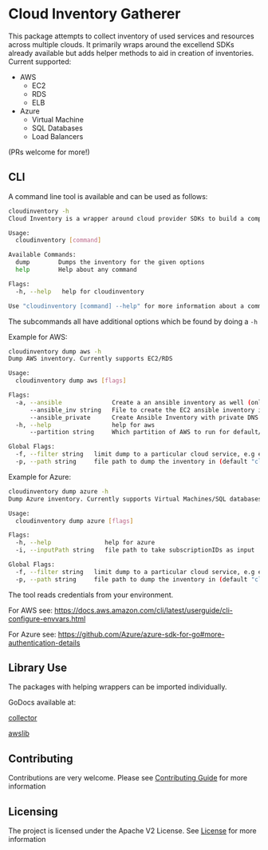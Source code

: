 # Cloud Inventory Gatherer

This package attempts to collect inventory of used services and resources across multiple clouds. It primarily wraps around the excellend SDKs already available but adds helper methods to aid in creation of inventories.
Current supported:

- AWS
  - EC2
  - RDS
  - ELB
- Azure
  - Virtual Machine
  - SQL Databases
  - Load Balancers

(PRs welcome for more!)

## CLI

A command line tool is available and can be used as follows:

```bash
cloudinventory -h
Cloud Inventory is a wrapper around cloud provider SDKs to build a complete inventory for multiple services

Usage:
  cloudinventory [command]

Available Commands:
  dump        Dumps the inventory for the given options
  help        Help about any command

Flags:
  -h, --help   help for cloudinventory

Use "cloudinventory [command] --help" for more information about a command.
```

The subcommands all have additional options which be found by doing a `-h`

Example for AWS:

```bash
cloudinventory dump aws -h
Dump AWS inventory. Currently supports EC2/RDS

Usage:
  cloudinventory dump aws [flags]

Flags:
  -a, --ansible              Create a an ansible inventory as well (only for EC2)
      --ansible_inv string   File to create the EC2 ansible inventory in (default "ansible.inv")
      --ansible_private      Create Ansible Inventory with private DNS instead of public
  -h, --help                 help for aws
      --partition string     Which partition of AWS to run for default/china (default "default")

Global Flags:
  -f, --filter string   limit dump to a particular cloud service, e.g ec2/rds
  -p, --path string     file path to dump the inventory in (default "cloudinventory.json")
```

Example for Azure:

```bash
cloudinventory dump azure -h
Dump Azure inventory. Currently supports Virtual Machines/SQL databases/Load balancers

Usage:
  cloudinventory dump azure [flags]

Flags:
  -h, --help               help for azure
  -i, --inputPath string   file path to take subscriptionIDs as input

Global Flags:
  -f, --filter string   limit dump to a particular cloud service, e.g ec2/rds/route53/loadbalancer for aws and vm/sqldb/loadbalancer for azure
  -p, --path string     file path to dump the inventory in (default "cloudinventory.json")
```

The tool reads credentials from your environment.

For AWS see: <https://docs.aws.amazon.com/cli/latest/userguide/cli-configure-envvars.html>

For Azure see: <https://github.com/Azure/azure-sdk-for-go#more-authentication-details>

## Library Use

The packages with helping wrappers can be imported individually.

GoDocs available at:

[collector](https://godoc.org/github.com/adobe/cloudinventory/collector)

[awslib](https://godoc.org/github.com/adobe/cloudinventory/awslib)

## Contributing

Contributions are very welcome. Please see [Contributing Guide](CONTRIBUTING.md) for more information

## Licensing

The project is licensed under the Apache V2 License. See [License](LICENSE) for more information
